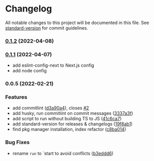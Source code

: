 # Changelog

All notable changes to this project will be documented in this file. See [standard-version](https://github.com/conventional-changelog/standard-version) for commit guidelines.

### [0.1.2](https://github.com/monogramdesign/eslint-config/compare/v0.1.0...v0.1.2) (2022-04-08)

### [0.1.1](https://github.com/monogramdesign/eslint-config/compare/v0.1.0...v0.1.1) (2022-04-07)

- add eslint-config-next to Next.js config
- add node config

### 0.0.5 (2022-02-21)

### Features

- add commitlint ([d3a90a4](https://github.com/monogramdesign/eslint-config/commit/d3a90a44a8c51b4850302c3b1901a57333d65e22)), closes [#2](https://github.com/monogramdesign/eslint-config/issues/2)
- add husky, run commitlint on commit messages ([3337a3f](https://github.com/monogramdesign/eslint-config/commit/3337a3f0ab650bb3155b7739cfcf72f2c209ebd4))
- add script to run without building TS to JS ([41c6ca7](https://github.com/monogramdesign/eslint-config/commit/41c6ca78ef15f3f95d95faa07627154befb19706))
- add standard-version for releases & changelogs ([19f8ab1](https://github.com/monogramdesign/eslint-config/commit/19f8ab1f4012ab248790248db4d1c2165903ff35))
- find pkg manager installation, index refactor ([c8ba014](https://github.com/monogramdesign/eslint-config/commit/c8ba014d5fdd468a61c0ce132457957172dc1a4e))

### Bug Fixes

- rename `run` to `start to avoid conflicts ([b3eddd6](https://github.com/monogramdesign/eslint-config/commit/b3eddd672eaa81780c39fcc2bf7ccd50f0d6d1e7))
